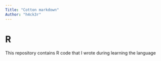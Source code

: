 ```yaml
---
Title: "Cotton markdown"
Author: "h4ck3r"
---
```


# R

This repository contains R code that I wrote during learning the language